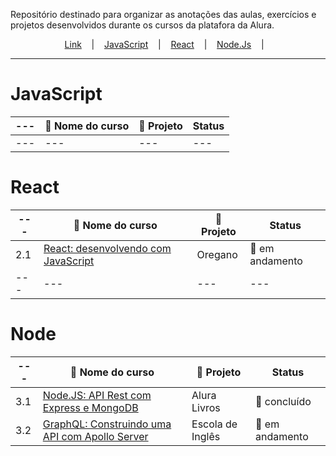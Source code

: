 Repositório destinado para organizar as anotações das aulas, exercícios e projetos desenvolvidos durante os cursos da platafora da Alura.

<p align="center">
  <a href="https://event-platform-sage.vercel.app/">Link</a> &nbsp;&nbsp;&nbsp;|&nbsp;&nbsp;&nbsp;
  <a href="#javascript">JavaScript</a> &nbsp;&nbsp;&nbsp;|&nbsp;&nbsp;&nbsp;
  <a href="#react">React</a> &nbsp;&nbsp;&nbsp;|&nbsp;&nbsp;&nbsp;
  <a href="#node">Node.Js</a> &nbsp;&nbsp;&nbsp;|&nbsp;&nbsp;&nbsp;
</p>

---
# JavaScript
| --- | :file_folder: Nome do curso | :link: Projeto | Status |
| --- | --- | --- | --- |
| --- | --- | --- | --- |

# React
| --- | :file_folder: Nome do curso | :link: Projeto | Status |
| --- | --- | --- | --- |
| 2.1 | [React: desenvolvendo com JavaScript](./Oregano) | Oregano | :orange_book: em andamento |
| --- | --- | --- | --- |

# Node
| --- | :file_folder: Nome do curso | :link: Projeto | Status |
| --- | --- | --- | --- |
| 3.1 | [Node.JS: API Rest com Express e MongoDB](./livraria-alura) | Alura Livros | :green_book: concluído |
| 3.2 | [GraphQL: Construindo uma API com Apollo Server](./escola-ingles/) | Escola de Inglês | :orange_book: em andamento |


<!-- 
:closed_book: pendente
:orange_book: em andamento
:green_book: concluído

:file_folder: 
:link:
 -->